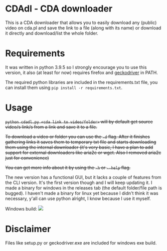 # CDAdl - CDA downloader 
This is a CDA downloader that allows you to easily download any (public) video on cda.pl and save the link to a file (along with its name) or download it directly and download/list the whole folder.

# Requirements
It was written in python 3.9.5 so I strongly encourage you to use this version, it also (at least for now) requires firefox and [geckodriver](https://github.com/mozilla/geckodriver) in PATH. 

The required python libraries are included in the requirements.txt file, you can install them using `pip install -r requirements.txt`.

# Usage
~~`python cdadl.py <cda link to video/folder>` will by default get source video/s link/s from a link and save it to a file.~~

~~To download a video or folder you can use the `-d` flag. After it finishes gathering links it saves them to temporary txt file and starts downloading them using the internal downloader (it's very basic, I have a plan to add support for external downloaders like aria2c or wget. Also I removed aria2c just for convenience)~~

~~You can get more info about it by using the `-h` or `--help` flag.~~

The new version has a functional GUI, but it lacks a couple of features from the CLI version. It's the first version though and I will keep updating it. I made a binary for windows in the releases tab (the default folder/file path is bugged). I haven't made a binary for linux yet because I didn't think it was necessary, y'all can use python alright, I know because I use it myself.

Windows build: <a href=https://github.com/MicroPanda123/cdadl/releases> <img src="https://img.shields.io/github/workflow/status/MicroPanda123/cdadl/windows-build"> </a>

# Disclaimer
Files like setup.py or geckodriver.exe are included for windows exe build.